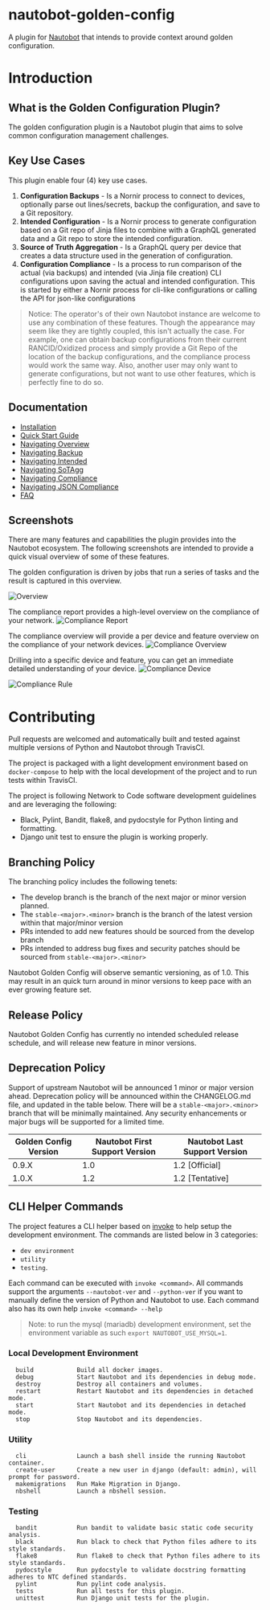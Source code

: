 # nautobot-golden-config

A plugin for [Nautobot](https://github.com/nautobot/nautobot) that intends to provide context around golden configuration.

# Introduction

## What is the Golden Configuration Plugin?

The golden configuration plugin is a Nautobot plugin that aims to solve common configuration management challenges.

## Key Use Cases

This plugin enable four (4) key use cases.


1. **Configuration Backups** - Is a Nornir process to connect to devices, optionally parse out lines/secrets, backup the configuration, and save to a Git repository.
2. **Intended Configuration** - Is a Nornir process to generate configuration based on a Git repo of Jinja files to combine with a GraphQL generated data and a Git repo to store the intended configuration.
3. **Source of Truth Aggregation** - Is a GraphQL query per device that creates a data structure used in the generation of configuration.
4. **Configuration Compliance** - Is a process to run comparison of the actual (via backups) and intended (via Jinja file creation) CLI configurations upon saving the actual and intended configuration. This is started by either a Nornir process for cli-like configurations or calling the API for json-like configurations

>Notice: The operator's of their own Nautobot instance are welcome to use any combination of these features. Though the appearance may seem like they are tightly 
coupled, this isn't actually the case. For example, one can obtain backup configurations from their current RANCID/Oxidized process and simply provide a Git Repo
of the location of the backup configurations, and the compliance process would work the same way. Also, another user may only want to generate configurations,
but not want to use other features, which is perfectly fine to do so.

## Documentation
- [Installation](./docs/installation.md)
- [Quick Start Guide](./docs/quick-start.md)
- [Navigating Overview](./docs/navigating-golden.md)
- [Navigating Backup](./docs/navigating-backup.md)
- [Navigating Intended](./docs/navigating-intended.md)
- [Navigating SoTAgg](./docs/navigating-sot-agg.md)
- [Navigating Compliance](./docs/navigating-compliance.md)
- [Navigating JSON Compliance](./docs/navigating-compliance-json.md)
- [FAQ](./docs/FAQ.md)

## Screenshots

There are many features and capabilities the plugin provides into the Nautobot ecosystem. The following screenshots are intended to provide a quick visual overview of some of these features.

The golden configuration is driven by jobs that run a series of tasks and the result is captured in this overview.

![Overview](./docs/img/golden-overview.png)

The compliance report provides a high-level overview on the compliance of your network.
![Compliance Report](./docs/img/compliance-report.png)

The compliance overview will provide a per device and feature overview on the compliance of your network devices.
![Compliance Overview](./docs/img/compliance-overview.png)

Drilling into a specific device and feature, you can get an immediate detailed understanding of your device.
![Compliance Device](./docs/img/compliance-device.png)

![Compliance Rule](./docs/img/compliance-rule.png)

# Contributing

Pull requests are welcomed and automatically built and tested against multiple versions of Python and Nautobot through TravisCI.

The project is packaged with a light development environment based on `docker-compose` to help with the local development of the project and to run tests within TravisCI.

The project is following Network to Code software development guidelines and are leveraging the following:
- Black, Pylint, Bandit, flake8, and pydocstyle for Python linting and formatting.
- Django unit test to ensure the plugin is working properly.

## Branching Policy

The branching policy includes the following tenets:

- The develop branch is the branch of the next major or minor version planned.
- The `stable-<major>.<minor>` branch is the branch of the latest version within that major/minor version
- PRs intended to add new features should be sourced from the develop branch
- PRs intended to address bug fixes and security patches should be sourced from `stable-<major>.<minor>`

Nautobot Golden Config will observe semantic versioning, as of 1.0. This may result in an quick turn around in minor versions to keep
pace with an ever growing feature set.

## Release Policy

Nautobot Golden Config has currently no intended scheduled release schedule, and will release new feature in minor versions.

## Deprecation Policy

Support of upstream Nautobot will be announced 1 minor or major version ahead. Deprecation policy will be announced within the
CHANGELOG.md file, and updated in the table below. There will be a `stable-<major>.<minor>` branch that will be minimally maintained.
Any security enhancements or major bugs will be supported for a limited time. 

| Golden Config Version | Nautobot First Support Version | Nautobot Last Support Version |
| --------------------- | ------------------------------ | ----------------------------- |
| 0.9.X                 | 1.0                            | 1.2 [Official]                |
| 1.0.X                 | 1.2                            | 1.2 [Tentative]               |

## CLI Helper Commands

The project features a CLI helper based on [invoke](http://www.pyinvoke.org/) to help setup the development environment. The commands are listed below in 3 categories:
- `dev environment`
- `utility`
- `testing`. 

Each command can be executed with `invoke <command>`. All commands support the arguments `--nautobot-ver` and `--python-ver` if you want to manually define the version of Python and Nautobot to use. Each command also has its own help `invoke <command> --help`

> Note: to run the mysql (mariadb) development environment, set the environment variable as such `export NAUTOBOT_USE_MYSQL=1`.

### Local Development Environment

```
  build            Build all docker images.
  debug            Start Nautobot and its dependencies in debug mode.
  destroy          Destroy all containers and volumes.
  restart          Restart Nautobot and its dependencies in detached mode.
  start            Start Nautobot and its dependencies in detached mode.
  stop             Stop Nautobot and its dependencies.
```

### Utility 

```
  cli              Launch a bash shell inside the running Nautobot container.
  create-user      Create a new user in django (default: admin), will prompt for password.
  makemigrations   Run Make Migration in Django.
  nbshell          Launch a nbshell session.
```

### Testing 

```
  bandit           Run bandit to validate basic static code security analysis.
  black            Run black to check that Python files adhere to its style standards.
  flake8           Run flake8 to check that Python files adhere to its style standards.
  pydocstyle       Run pydocstyle to validate docstring formatting adheres to NTC defined standards.
  pylint           Run pylint code analysis.
  tests            Run all tests for this plugin.
  unittest         Run Django unit tests for the plugin.
```

